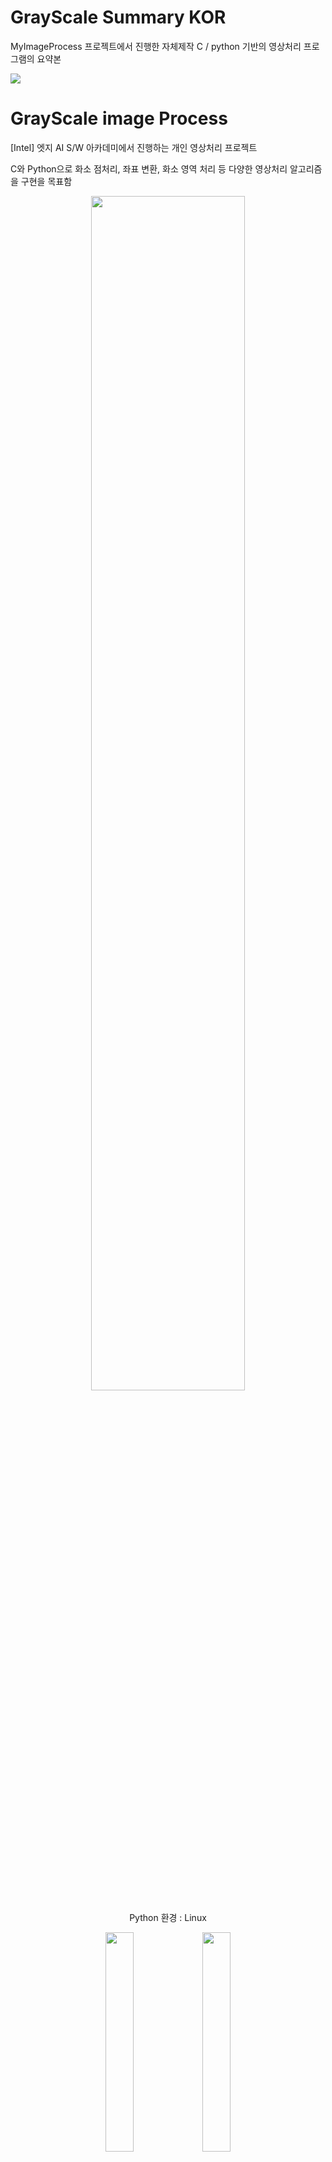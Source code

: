 # GrayScale Summary KOR

MyImageProcess 프로젝트에서 진행한 자체제작 C / python 기반의 영상처리 프로그램의 요약본

<img src = "https://github.com/ktan9811/MFC_ImageProcess/assets/86091469/da8b9ecd-fd3e-42c0-bbe8-554eb9ced7cf">


# GrayScale image Process
 [Intel] 엣지 AI S/W 아카데미에서 진행하는 개인 영상처리 프로젝트

 
C와 Python으로 화소 점처리, 좌표 변환, 화소 영역 처리 등 다양한 영상처리 알고리즘을 구현을 목표함

<p align="center" width = "100%">  
 <img src="https://github.com/ktan9811/GrayScale_ImageProcess/assets/86091469/b3ec54c4-6e8b-4518-9cbe-a7c5255aaba0" align="center" width=70%">  
<figcaption align="center">
Python 환경 : Linux 

 

<p align="center" width = "100%">  
 <img src="https://github.com/ktan9811/C_imgProcess/assets/86091469/2c90792e-a617-483e-bbc2-60151e474032" align="center" width="30%">  
 <img src="https://github.com/ktan9811/C_imgProcess/assets/86091469/860de86c-d82d-4acc-a326-01ce41092745" align="center" width="30%"> 
<figcaption align="center"> </figcaption></p>
C 환경 : Window 11 / VS 2022

 # 목표
 C언어 기반의 개인 Gray Scale 영상처리 라이브러리 구현
 
<p align="center" width = "100%">  
 <img src="https://github.com/ktan9811/C_imgProcess/assets/86091469/56e1e1e6-e005-463b-8d4c-ab87dd966540" align="center" width="30%">  
 <img src="https://github.com/ktan9811/C_imgProcess/assets/86091469/0e71e6f5-296f-457e-9bc1-adda5cae7d1e" align="center" width="30%"> 
 <img src="https://github.com/ktan9811/C_imgProcess/assets/86091469/c6401e80-421b-4bef-9ba3-89d5d8d8b952" align="center" width="30%"> 
<figcaption align="center"> </figcaption></p>

# 화소 점 처리
<p align="center" width = "100%">  
 <img src="https://github.com/ktan9811/C_imgProcess/assets/86091469/37a3600c-8854-44f4-85c8-83c8435d13cb" align="center" width="30%">  
 <img src="https://github.com/ktan9811/C_imgProcess/assets/86091469/f62bea18-d511-4243-84a1-9d60bf51db99" align="center" width="30%"> 
<figcaption align="center"> </figcaption></p>

# 히스토그램 처리
<p align="center" width = "100%">  
 <img src="https://github.com/ktan9811/C_imgProcess/assets/86091469/376c9aa0-61ac-4e0f-b785-430a8a81baea" align="center" width="30%">  
 <img src="https://github.com/ktan9811/C_imgProcess/assets/86091469/20207c93-ca9e-405e-8e5b-f3bb7b0f855e" align="center" width="30%"> 
<figcaption align="center">  </figcaption></p>

# 좌표 변환
<p align="center" width = "100%">  
 <img src="https://github.com/ktan9811/C_imgProcess/assets/86091469/5bb3d5ae-3210-4a85-9eb2-bfaee217bbbe" align="center" width="30%">  
 <img src="https://github.com/ktan9811/C_imgProcess/assets/86091469/b3b446da-cfa3-4b5d-ae3d-4ec02dccec3e" align="center" width="30%"> 
<figcaption align="center"> </figcaption></p>

# 화소 영역 처리
<p align="center" width = "100%">  
 <img src="https://github.com/ktan9811/C_imgProcess/assets/86091469/9424cdbb-b530-4103-b00c-b743afd9910c" align="center" width="30%">  
 <img src="https://github.com/ktan9811/C_imgProcess/assets/86091469/8496f905-fd40-41b5-938c-8cd5d7e297d9" align="center" width="30%"> 
<figcaption align="center"> </figcaption></p>
